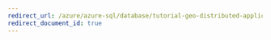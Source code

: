 ```yaml
---
redirect_url: /azure/azure-sql/database/tutorial-geo-distributed-application-configure
redirect_document_id: true
---
```

